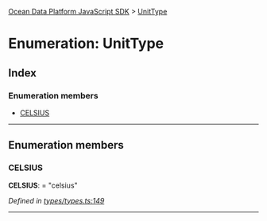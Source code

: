 [Ocean Data Platform JavaScript SDK](../README.md) > [UnitType](../enums/unittype.md)

# Enumeration: UnitType

## Index

### Enumeration members

* [CELSIUS](unittype.md#celsius)

---

## Enumeration members

<a id="celsius"></a>

###  CELSIUS

**CELSIUS**:  = "celsius"

*Defined in [types/types.ts:149](https://github.com/C4IROcean/ODP-sdk-js/blob/7cb7662/source/types/types.ts#L149)*

___

